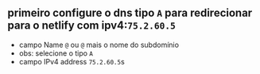 ## primeiro configure o dns tipo `A` para redirecionar para o netlify com ipv4:`75.2.60.5`
- campo Name `@` ou `@` mais o nome do subdomínio
- obs: selecione o tipo `A`
- campo IPv4 address `75.2.60.5`s
